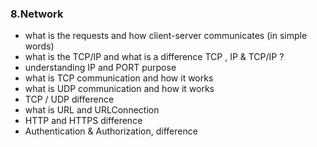### 8.Network

+ what is the requests and how client-server communicates (in simple words)
+ what is the TCP/IP and what is a difference TCP , IP & TCP/IP ?
+ understanding IP and PORT purpose
+ what is TCP  communication and how it works
+ what is UDP communication and how it works
+ TCP / UDP difference
+ what is URL and URLConnection
+ HTTP and HTTPS difference
+ Authentication & Authorization, difference